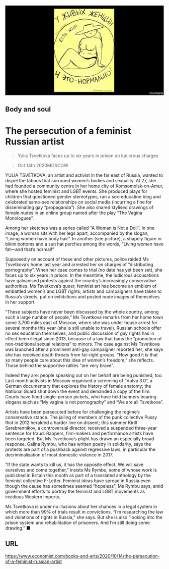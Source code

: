 ![](./images/20201017_BKP003.jpg)

## Body and soul

# The persecution of a feminist Russian artist

> Yulia Tsvetkova faces up to six years in prison on ludicrous charges

> Oct 14th 2020MOSCOW

YULIA TSVETKOVA, an artist and activist in the far east of Russia, wanted to dispel the taboos that surround women’s bodies and sexuality. At 27, she had founded a community centre in her home city of Komsomolsk-on-Amur, where she hosted feminist and LGBT events. She produced plays for children that questioned gender stereotypes, ran a sex-education blog and celebrated same-sex relationships on social media (incurring a fine for disseminating gay “propaganda”). She also shared stylised drawings of female nudes in an online group named after the play “The Vagina Monologues”.

Among her sketches was a series called “A Woman is Not a Doll”. In one image, a woman sits with her legs apart, accompanied by the slogan, “Living women have body hair”. In another (see picture), a shapely figure in bikini bottoms and a sun hat perches among the words, “Living women have fat—and that’s normal!”

Supposedly on account of these and other pictures, police raided Ms Tsvetkova’s home last year and arrested her on charges of “distributing pornography”. When her case comes to trial (no date has yet been set), she faces up to six years in prison. In the meantime, the ludicrous accusations have galvanised protests against the country’s increasingly conservative authorities. Ms Tsvetkova’s queer, feminist art has become an emblem of embattled women’s and LGBT rights; artists and campaigners have taken to Russia’s streets, put on exhibitions and posted nude images of themselves in her support.

“These subjects have never been discussed by the whole country, among such a large number of people,” Ms Tsvetkova remarks from her home town some 3,700 miles east of Moscow, where she was under house arrest for several months this year (she is still unable to travel). Russian schools offer no sex education themselves, and public discussion of gay rights has in effect been illegal since 2013, because of a law that bans the “promotion of non-traditional sexual relations” to minors. The case against Ms Tsvetkova was launched after a prominent anti-gay campaigner reported her; she says she has received death threats from far-right groups. “How good it is that so many people care about this idea of women’s freedom,” she reflects. Those behind the supportive rallies “are very brave”.

Indeed they are: people speaking out on her behalf are being punished, too. Last month activists in Moscow organised a screening of “Vulva 3.0”, a German documentary that explores the history of female anatomy; the National Guard shut down the event and demanded a copy of the film. Courts have fined single-person pickets, who have held banners bearing slogans such as “My vagina is not pornography” and “We are all Tsvetkova”.

Artists have been persecuted before for challenging the regime’s conservative stance. The jailing of members of the punk collective Pussy Riot in 2012 heralded a harder line on dissent; this summer Kirill Serebrennikov, a controversial director, received a suspended three-year sentence for fraud. Rappers, film-makers and performance artists have been targeted. But Ms Tsvetkova’s plight has drawn an especially broad response. Galina Rymbu, who has written poetry in solidarity, says the protests are part of a pushback against regressive laws, in particular the decriminalisation of most domestic violence in 2017.

“If the state wants to kill us, it has the opposite effect. We will save ourselves and come together,” insists Ms Rymbu, some of whose work is published in Britain this month as part of a translated anthology by the feminist collective F-Letter. Feminist ideas have spread in Russia even though the cause has sometimes seemed “hopeless”, Ms Rymbu says, amid government efforts to portray the feminist and LGBT movements as insidious Western imports.

Ms Tsvetkova is under no illusions about her chances in a legal system in which more than 99% of trials result in convictions. “I’m researching the law and violations of rights in Russia,” she says. But she is also “looking into the prison system and rehabilitation of prisoners. And I’m still doing some drawing.” ■

## URL

https://www.economist.com/books-and-arts/2020/10/14/the-persecution-of-a-feminist-russian-artist
